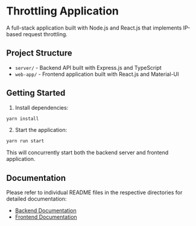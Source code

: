 
# Throttling Application

A full-stack application built with Node.js and React.js that implements IP-based request throttling.

## Project Structure

- `server/` - Backend API built with Express.js and TypeScript
- `web-app/` - Frontend application built with React.js and Material-UI

## Getting Started

1. Install dependencies:
```bash
yarn install
```

2. Start the application:
```bash
yarn run start
```

This will concurrently start both the backend server and frontend application.

## Documentation

Please refer to individual README files in the respective directories for detailed documentation:
- [Backend Documentation](./server/README.md)
- [Frontend Documentation](./web-app/README.md)
